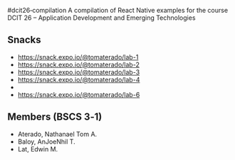 #dcit26‐compilation
A compilation of React Native examples for the course DCIT 26 – Application Development and
Emerging Technologies
## Snacks
* https://snack.expo.io/@tomaterado/lab-1
* https://snack.expo.io/@tomaterado/lab-2
* https://snack.expo.io/@tomaterado/lab-3
* https://snack.expo.io/@tomaterado/lab-4
* 
* https://snack.expo.io/@tomaterado/lab-6
## Members (BSCS 3‐1)
* Aterado, Nathanael Tom A.
* Baloy, AnJoeNhil T.
* Lat, Edwin M.